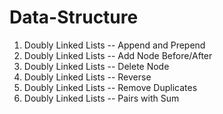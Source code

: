 # Data-Structure

01. Doubly Linked Lists -- Append and Prepend
02. Doubly Linked Lists -- Add Node Before/After
03. Doubly Linked Lists -- Delete Node
04. Doubly Linked Lists -- Reverse
05. Doubly Linked Lists -- Remove Duplicates
06. Doubly Linked Lists -- Pairs with Sum